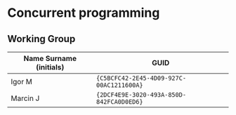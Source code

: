 # Concurrent programming

## Working Group

| Name Surname (initials) | GUID                                     |
| ----------------------- | ---------------------------------------- |
| Igor M                  | `{C5BCFC42-2E45-4D09-927C-00AC1211600A}` |
| Marcin J                | `{2DCF4E9E-3020-493A-850D-842FCA0D0ED6}` |